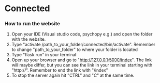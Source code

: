 # Connected
### How to run the website
1. Open your IDE (Visual studio code, psychopy e.g.) and open the folder with the website. 
2. Type "activate /path_to_your_folder/connected/bin/activate". Remember to change "path_to_your_folder" to where your folder is located
3. Type "flask run" in your terminal
4. Open up your browser and go to "http://127.0.0.1:5000/index". The link will maybe differ, but you can see the link in your terminal starting with "http://". Remember to end the link with "/index"
5. To stop the server again hit "CTRL" and "C" at the same time. 
 